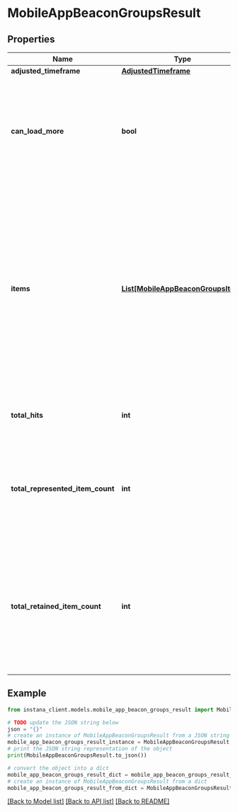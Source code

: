 # MobileAppBeaconGroupsResult


## Properties

Name | Type | Description | Notes
------------ | ------------- | ------------- | -------------
**adjusted_timeframe** | [**AdjustedTimeframe**](AdjustedTimeframe.md) |  | [optional] 
**can_load_more** | **bool** | Determine if additional data is available when a new query is made using the cursor from the last item in the &#x60;items&#x60; list. | [optional] 
**items** | [**List[MobileAppBeaconGroupsItem]**](MobileAppBeaconGroupsItem.md) | Represents an array of call group item containing several attributes that describe its properties. The item includes fields such as cursor, metrics, name, and timestamp, which provide detailed information about the item.  | 
**total_hits** | **int** | The total number of items that match a given filter | [optional] 
**total_represented_item_count** | **int** | For calls and EUM beacons, one row can represent multiple real items (batched call, sample multiplicity) | [optional] 
**total_retained_item_count** | **int** | For calls and EUM beacons, only a subset is retained for historic data. Each retained row can represent multiple real items due to batching. | [optional] 

## Example

```python
from instana_client.models.mobile_app_beacon_groups_result import MobileAppBeaconGroupsResult

# TODO update the JSON string below
json = "{}"
# create an instance of MobileAppBeaconGroupsResult from a JSON string
mobile_app_beacon_groups_result_instance = MobileAppBeaconGroupsResult.from_json(json)
# print the JSON string representation of the object
print(MobileAppBeaconGroupsResult.to_json())

# convert the object into a dict
mobile_app_beacon_groups_result_dict = mobile_app_beacon_groups_result_instance.to_dict()
# create an instance of MobileAppBeaconGroupsResult from a dict
mobile_app_beacon_groups_result_from_dict = MobileAppBeaconGroupsResult.from_dict(mobile_app_beacon_groups_result_dict)
```
[[Back to Model list]](../README.md#documentation-for-models) [[Back to API list]](../README.md#documentation-for-api-endpoints) [[Back to README]](../README.md)


